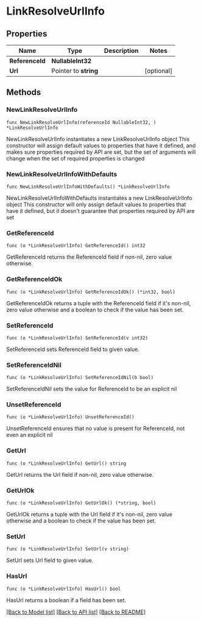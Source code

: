 # LinkResolveUrlInfo

## Properties

Name | Type | Description | Notes
------------ | ------------- | ------------- | -------------
**ReferenceId** | **NullableInt32** |  | 
**Url** | Pointer to **string** |  | [optional] 

## Methods

### NewLinkResolveUrlInfo

`func NewLinkResolveUrlInfo(referenceId NullableInt32, ) *LinkResolveUrlInfo`

NewLinkResolveUrlInfo instantiates a new LinkResolveUrlInfo object
This constructor will assign default values to properties that have it defined,
and makes sure properties required by API are set, but the set of arguments
will change when the set of required properties is changed

### NewLinkResolveUrlInfoWithDefaults

`func NewLinkResolveUrlInfoWithDefaults() *LinkResolveUrlInfo`

NewLinkResolveUrlInfoWithDefaults instantiates a new LinkResolveUrlInfo object
This constructor will only assign default values to properties that have it defined,
but it doesn't guarantee that properties required by API are set

### GetReferenceId

`func (o *LinkResolveUrlInfo) GetReferenceId() int32`

GetReferenceId returns the ReferenceId field if non-nil, zero value otherwise.

### GetReferenceIdOk

`func (o *LinkResolveUrlInfo) GetReferenceIdOk() (*int32, bool)`

GetReferenceIdOk returns a tuple with the ReferenceId field if it's non-nil, zero value otherwise
and a boolean to check if the value has been set.

### SetReferenceId

`func (o *LinkResolveUrlInfo) SetReferenceId(v int32)`

SetReferenceId sets ReferenceId field to given value.


### SetReferenceIdNil

`func (o *LinkResolveUrlInfo) SetReferenceIdNil(b bool)`

 SetReferenceIdNil sets the value for ReferenceId to be an explicit nil

### UnsetReferenceId
`func (o *LinkResolveUrlInfo) UnsetReferenceId()`

UnsetReferenceId ensures that no value is present for ReferenceId, not even an explicit nil
### GetUrl

`func (o *LinkResolveUrlInfo) GetUrl() string`

GetUrl returns the Url field if non-nil, zero value otherwise.

### GetUrlOk

`func (o *LinkResolveUrlInfo) GetUrlOk() (*string, bool)`

GetUrlOk returns a tuple with the Url field if it's non-nil, zero value otherwise
and a boolean to check if the value has been set.

### SetUrl

`func (o *LinkResolveUrlInfo) SetUrl(v string)`

SetUrl sets Url field to given value.

### HasUrl

`func (o *LinkResolveUrlInfo) HasUrl() bool`

HasUrl returns a boolean if a field has been set.


[[Back to Model list]](../README.md#documentation-for-models) [[Back to API list]](../README.md#documentation-for-api-endpoints) [[Back to README]](../README.md)


